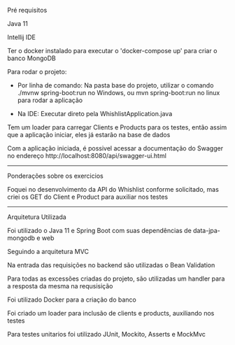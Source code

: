 Pré requisitos

Java 11

Intellij IDE

Ter o docker instalado para executar o 'docker-compose up' para criar o banco MongoDB

Para rodar o projeto:

* Por linha de comando: Na pasta base do projeto, utilizar o comando ./mvnw spring-boot:run no Windows,
  ou mvn spring-boot:run no linux para rodar a aplicação

* Na IDE: Executar direto pela WhishlistApplication.java

Tem um loader para carregar Clients e Products para os testes, então assim que a aplicação iniciar, eles já estarão na base de dados

Com a aplicação iniciada, é possivel acessar a documentação do Swagger no endereço http://localhost:8080/api/swagger-ui.html

----------------------------------------------------------------------------------------------------------------------------------------

Ponderações sobre os exercicios

Foquei no desenvolvimento da API do Whishlist conforme solicitado, mas criei os GET do Client e Product para auxiliar nos testes

----------------------------------------------------------------------------------------------------------------------------------------

Arquitetura Utilizada

Foi utilizado o Java 11 e Spring Boot com suas dependências de data-jpa-mongodb e web

Seguindo a arquitetura MVC

Na entrada das requisições no backend são utilizadas o Bean Validation

Para todas as excessões criadas do projeto, são utilizadas um handler
para a resposta da mesma na requsisição

Foi utilizado Docker para a criação do banco

Foi criado um loader para inclusão de clients e products, auxiliando nos testes

Para testes unitarios foi utilizado JUnit, Mockito, Asserts e MockMvc